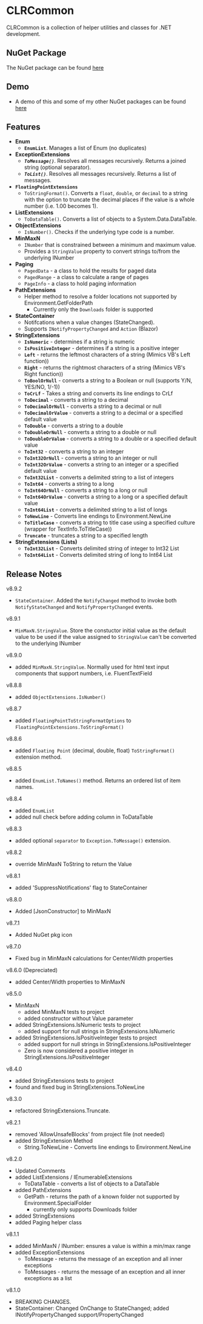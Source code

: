 # CLRCommon

CLRCommon is a collection of helper utilities and classes for .NET development.

## NuGet Package
The NuGet package can be found [here](https://www.nuget.org/packages/Marqdouj.CLRCommon/)

## Demo
- A demo of this and some of my other NuGet packages can be found [here](https://github.com/marqdouj/BlazorSandbox)

## Features 
- **Enum**
  - **`EnumList`**. Manages a list of Enum (no duplicates)
- **ExceptionExtensions**
  - ***`ToMessage()`***. Resolves all messages recursively. Returns a joined string (optional separator).
  - ***`ToList()`***. Resolves all messages recursively. Returns a list of messages.
- **`FloatingPointExtensions`**
  - `ToStringFormat()`. Converts a `float`, `double`, or `decimal` to a string 
  with the option to truncate the decimal places if the value is a whole number (i.e. 1.00 becomes 1).
- **ListExtensions**
  - `ToDataTable()`. Converts a list of objects to a System.Data.DataTable.
- **ObjectExtensions**
  - `IsNumber()`. Checks if the underlying type code is a number.
- **MinMaxN**
  - `INumber` that is constrained between a minimum and maximum value.
  - Provides a `StringValue` property to convert strings to/from the underlying INumber
- **Paging**
	- `PagedData` - a class to hold the results for paged data
	- `PagedRange` - a class to calculate a range of pages
	- `PageInfo` - a class to hold paging information
- **PathExtensions**
  - Helper method to resolve a folder locations not supported by Environment.GetFolderPath 
    - Currently only the `Downloads` folder is supported
- **StateContainer**
  - Notifcations when a value changes (StateChanged).
  - Supports `INotifyPropertyChanged` and `Action` (Blazor)
-  **StringExtensions**
	- **`IsNumeric`** - determines if a string is numeric
	- **`IsPositiveInteger`** - determines if a string is a positive integer
	- **`Left`** - returns the leftmost characters of a string (Mimics VB's Left function))
	- **`Right`** - returns the rightmost characters of a string (Mimics VB's Right function))
	- **`ToBoolOrNull`** - converts a string to a Boolean or null (supports Y/N, YES/NO, 1/-1))
	- **`ToCrLf`** - Takes a string and converts its line endings to CrLf
	- **`ToDecimal`** - converts a string to a decimal
	- **`ToDecimalOrNull`** - converts a string to a decimal or null
	- **`ToDecimalOrValue`** - converts a string to a decimal or a specified default value
	- **`ToDouble`** - converts a string to a double
	- **`ToDoubleOrNull`** - converts a string to a double or null
	- **`ToDoubleOrValue`** - converts a string to a double or a specified default value
	- **`ToInt32`** - converts a string to an integer
	- **`ToInt32OrNull`** - converts a string to an integer or null
	- **`ToInt32OrValue`** - converts a string to an integer or a specified default value
	- **`ToInt32List`** - converts a delimited string to a list of integers
	- **`ToInt64`** - converts a string to a long
	- **`ToInt64OrNull`** - converts a string to a long or null
	- **`ToInt64OrValue`** - converts a string to a long or a specified default value
	- **`ToInt64List`** - converts a delimited string to a list of longs
	- **`ToNewLine`** - Converts line endings to Environment.NewLine
	- **`ToTitleCase`** - converts a string to title case using a specified culture (wrapper for TextInfo.ToTitleCase))
	- **`Truncate`** - truncates a string to a specified length
- **StringExtensions (Lists)**
    - **`ToInt32List`** - Converts delimited string of integer to Int32 List
	- **`ToInt64List`** - Converts delimited string of long to Int64 List

## Release Notes
v8.9.2
- `StateContainer`. Added the `NotifyChanged` method to invoke
both `NotifyStateChanged` and `NotifyPropertyChanged` events. 

v8.9.1
- `MinMaxN.StringValue`. Store the constuctor initial value as the default value to be used 
if the value assigned to `StringValue` can't be converted to the underlying INumber

v8.9.0
- added `MinMaxN.StringValue`. Normally used for html text input components that support numbers, i.e. FluentTextField

v8.8.8
- added `ObjectExtensions.IsNumber()`

v8.8.7
- added `FloatingPointToStringFormatOptions` to `FloatingPointExtensions.ToStringFormat()`

v8.8.6
- added `Floating Point` (decimal, double, float) `ToStringFormat()` extension method.

v8.8.5
- added `EnumList.ToNames()` method. Returns an ordered list of item names.

v8.8.4
- added `EnumList`
- added null check before adding column in ToDataTable

v8.8.3
- added optional `separator` to `Exception.ToMessage()` extension.

v8.8.2
- override MinMaxN ToString to return the Value

v8.8.1
- added 'SuppressNotifications' flag to StateContainer

v8.8.0
- Added [JsonConstructor] to MinMaxN

v8.7.1
- Added NuGet pkg icon

v8.7.0
- Fixed bug in MinMaxN calculations for Center/Width properties

v8.6.0 (Depreciated)
- added Center/Width properties to MinMaxN

v8.5.0
 - MinMaxN
	- added MinMaxN tests to project
	- added constructor without Value parameter
 - added StringExtensions.IsNumeric tests to project
	- added support for null strings in StringExtensions.IsNumeric
 - added StringExtensions.IsPositiveInteger tests to project
	- added support for null strings in StringExtensions.IsPositiveInteger
	- Zero is now considered a positive integer in StringExtensions.IsPositiveInteger

v8.4.0
 - added StringExtensions tests to project
 - found and fixed bug in StringExtensions.ToNewLine

v8.3.0
 - refactored StringExtensions.Truncate.

v8.2.1
 - removed 'AllowUnsafeBlocks' from project file (not needed)
 - added StringExtension Method
	- String.ToNewLine - Converts line endings to Environment.NewLine

v8.2.0
 - Updated Comments
 - added ListExtensions / IEnumerableExtensions
	- ToDataTable - converts a list of objects to a DataTable
 - added PathExtensions
	- GetPath - returns the path of a known folder not supported by Environment.SpecialFolder
	  - currently only supports Downloads folder
 - added StringExtensions
 - added Paging helper class
	
v8.1.1
 - added MinMaxN<T> / INumber<T>: ensures a value is within a min/max range
 - added ExceptionExtensions
	- ToMessage - returns the message of an exception and all inner exceptions
	- ToMessages - returns the message of an exception and all inner exceptions as a list

v8.1.0
 - BREAKING CHANGES.
 - StateContainer: Changed OnChange to StateChanged; added INotifyPropertyChanged support/PropertyChanged
